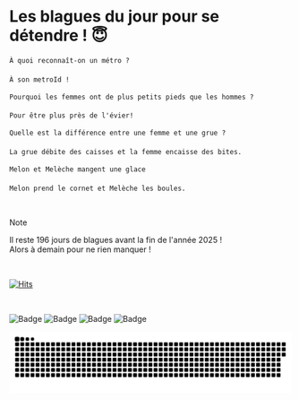 
<h1>Les blagues du jour pour se détendre ! 😇</h1>

```diff
À quoi reconnaît-on un métro ?

À son metroId !
```

```diff
Pourquoi les femmes ont de plus petits pieds que les hommes ?

Pour être plus près de l'évier!
```

```diff
Quelle est la différence entre une femme et une grue ?

La grue débite des caisses et la femme encaisse des bites.
```

```diff
Melon et Melèche mangent une glace

Melon prend le cornet et Melèche les boules.
```

<br/>

> [!NOTE]
> Il reste 196 jours de blagues avant la fin de l'année 2025 ! <br/>
> Alors à demain pour ne rien manquer !

<br/>


[![Hits](https://hits.seeyoufarm.com/api/count/incr/badge.svg?url=https%3A%2F%2Fgithub.com%2FClems02%2Fhit-counter&count_bg=%23003E80&title_bg=%235C9FE1&icon=powershell.svg&icon_color=%23FFFFFF&title=Visite&edge_flat=false)](https://hits.seeyoufarm.com)


<br/>


![Badge](https://img.shields.io/badge/Last%20updated%20on-white?style=for-the-badge&logo=clockify)   ![Badge](https://img.shields.io/badge/19/06-white?style=for-the-badge) ![Badge](https://img.shields.io/badge/at-white?style=for-the-badge) ![Badge](https://img.shields.io/badge/03:33-white?style=for-the-badge)


<p align="center">
 <img width="1000" src="assets/github-snake.svg" alt="snake"/>
</p>
